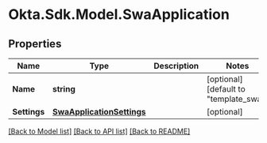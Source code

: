 # Okta.Sdk.Model.SwaApplication
## Properties

Name | Type | Description | Notes
------------ | ------------- | ------------- | -------------
**Name** | **string** |  | [optional] [default to "template_swa"]
**Settings** | [**SwaApplicationSettings**](SwaApplicationSettings.md) |  | [optional] 

[[Back to Model list]](../README.md#documentation-for-models) [[Back to API list]](../README.md#documentation-for-api-endpoints) [[Back to README]](../README.md)

